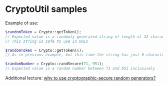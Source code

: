 CryptoUtil samples
==================

Example of use:

```php
$randomToken = Crypto::getToken();
// Expected value is a randomly generated string of length of 32 characters.
// This string is safe to use in URLs

$randomToken = Crypto::getToken(6);
// As in previous example, but this time the string has just 6 characters

$randomNumber = Crypto::randSecure(71, 951);
// Expected value is a random number between 71 and 951 inclusively
```

Additional lecture: [why to use cryptographic-secure random generators?](https://cryptobook.nakov.com/secure-random-generators)
